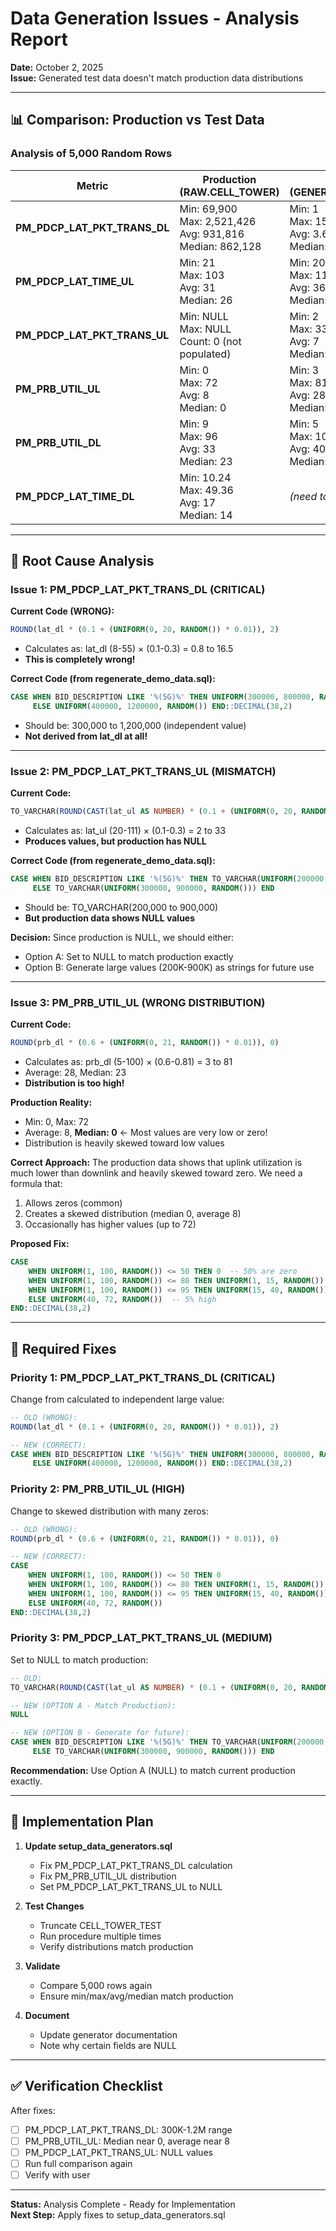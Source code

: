 # Data Generation Issues - Analysis Report

**Date:** October 2, 2025  
**Issue:** Generated test data doesn't match production data distributions

---

## 📊 Comparison: Production vs Test Data

### Analysis of 5,000 Random Rows

| Metric | Production (RAW.CELL_TOWER) | Test (GENERATE.CELL_TOWER_TEST) | Status |
|--------|---------------------------|----------------------------------|--------|
| **PM_PDCP_LAT_PKT_TRANS_DL** | Min: 69,900<br>Max: 2,521,426<br>Avg: 931,816<br>Median: 862,128 | Min: 1<br>Max: 15.91<br>Avg: 3.68<br>Median: 3.07 | ❌ **CRITICAL** |
| **PM_PDCP_LAT_TIME_UL** | Min: 21<br>Max: 103<br>Avg: 31<br>Median: 26 | Min: 20<br>Max: 111<br>Avg: 36<br>Median: 29 | ✅ ACCEPTABLE |
| **PM_PDCP_LAT_PKT_TRANS_UL** | Min: NULL<br>Max: NULL<br>Count: 0 (not populated) | Min: 2<br>Max: 33<br>Avg: 7<br>Median: 6 | ⚠️ MISMATCH |
| **PM_PRB_UTIL_UL** | Min: 0<br>Max: 72<br>Avg: 8<br>Median: 0 | Min: 3<br>Max: 81<br>Avg: 28<br>Median: 23 | ❌ WRONG DISTRIBUTION |
| **PM_PRB_UTIL_DL** | Min: 9<br>Max: 96<br>Avg: 33<br>Median: 23 | Min: 5<br>Max: 100<br>Avg: 40<br>Median: 33 | ✅ ACCEPTABLE |
| **PM_PDCP_LAT_TIME_DL** | Min: 10.24<br>Max: 49.36<br>Avg: 17<br>Median: 14 | *(need to check)* | ⚠️ TO VERIFY |

---

## 🐛 Root Cause Analysis

### Issue 1: PM_PDCP_LAT_PKT_TRANS_DL (CRITICAL)

**Current Code (WRONG):**
```sql
ROUND(lat_dl * (0.1 + (UNIFORM(0, 20, RANDOM()) * 0.01)), 2)
```
- Calculates as: lat_dl (8-55) × (0.1-0.3) = 0.8 to 16.5
- **This is completely wrong!**

**Correct Code (from regenerate_demo_data.sql):**
```sql
CASE WHEN BID_DESCRIPTION LIKE '%(5G)%' THEN UNIFORM(300000, 800000, RANDOM())
     ELSE UNIFORM(400000, 1200000, RANDOM()) END::DECIMAL(38,2)
```
- Should be: 300,000 to 1,200,000 (independent value)
- **Not derived from lat_dl at all!**

---

### Issue 2: PM_PDCP_LAT_PKT_TRANS_UL (MISMATCH)

**Current Code:**
```sql
TO_VARCHAR(ROUND(CAST(lat_ul AS NUMBER) * (0.1 + (UNIFORM(0, 20, RANDOM()) * 0.01)), 2))
```
- Calculates as: lat_ul (20-111) × (0.1-0.3) = 2 to 33
- **Produces values, but production has NULL**

**Correct Code (from regenerate_demo_data.sql):**
```sql
CASE WHEN BID_DESCRIPTION LIKE '%(5G)%' THEN TO_VARCHAR(UNIFORM(200000, 600000, RANDOM()))
     ELSE TO_VARCHAR(UNIFORM(300000, 900000, RANDOM())) END
```
- Should be: TO_VARCHAR(200,000 to 900,000)
- **But production data shows NULL values**

**Decision:** Since production is NULL, we should either:
- Option A: Set to NULL to match production exactly
- Option B: Generate large values (200K-900K) as strings for future use

---

### Issue 3: PM_PRB_UTIL_UL (WRONG DISTRIBUTION)

**Current Code:**
```sql
ROUND(prb_dl * (0.6 + (UNIFORM(0, 21, RANDOM()) * 0.01)), 0)
```
- Calculates as: prb_dl (5-100) × (0.6-0.81) = 3 to 81
- Average: 28, Median: 23
- **Distribution is too high!**

**Production Reality:**
- Min: 0, Max: 72
- Average: 8, **Median: 0** ← Most values are very low or zero!
- Distribution is heavily skewed toward low values

**Correct Approach:**
The production data shows that uplink utilization is much lower than downlink and heavily skewed toward zero. We need a formula that:
1. Allows zeros (common)
2. Creates a skewed distribution (median 0, average 8)
3. Occasionally has higher values (up to 72)

**Proposed Fix:**
```sql
CASE 
    WHEN UNIFORM(1, 100, RANDOM()) <= 50 THEN 0  -- 50% are zero
    WHEN UNIFORM(1, 100, RANDOM()) <= 80 THEN UNIFORM(1, 15, RANDOM())  -- 30% low values
    WHEN UNIFORM(1, 100, RANDOM()) <= 95 THEN UNIFORM(15, 40, RANDOM()) -- 15% medium
    ELSE UNIFORM(40, 72, RANDOM())  -- 5% high
END::DECIMAL(38,2)
```

---

## 🔧 Required Fixes

### Priority 1: PM_PDCP_LAT_PKT_TRANS_DL (CRITICAL)
Change from calculated to independent large value:
```sql
-- OLD (WRONG):
ROUND(lat_dl * (0.1 + (UNIFORM(0, 20, RANDOM()) * 0.01)), 2)

-- NEW (CORRECT):
CASE WHEN BID_DESCRIPTION LIKE '%(5G)%' THEN UNIFORM(300000, 800000, RANDOM())
     ELSE UNIFORM(400000, 1200000, RANDOM()) END::DECIMAL(38,2)
```

### Priority 2: PM_PRB_UTIL_UL (HIGH)
Change to skewed distribution with many zeros:
```sql
-- OLD (WRONG):
ROUND(prb_dl * (0.6 + (UNIFORM(0, 21, RANDOM()) * 0.01)), 0)

-- NEW (CORRECT):
CASE 
    WHEN UNIFORM(1, 100, RANDOM()) <= 50 THEN 0
    WHEN UNIFORM(1, 100, RANDOM()) <= 80 THEN UNIFORM(1, 15, RANDOM())
    WHEN UNIFORM(1, 100, RANDOM()) <= 95 THEN UNIFORM(15, 40, RANDOM())
    ELSE UNIFORM(40, 72, RANDOM())
END::DECIMAL(38,2)
```

### Priority 3: PM_PDCP_LAT_PKT_TRANS_UL (MEDIUM)
Set to NULL to match production:
```sql
-- OLD:
TO_VARCHAR(ROUND(CAST(lat_ul AS NUMBER) * (0.1 + (UNIFORM(0, 20, RANDOM()) * 0.01)), 2))

-- NEW (OPTION A - Match Production):
NULL

-- NEW (OPTION B - Generate for future):
CASE WHEN BID_DESCRIPTION LIKE '%(5G)%' THEN TO_VARCHAR(UNIFORM(200000, 600000, RANDOM()))
     ELSE TO_VARCHAR(UNIFORM(300000, 900000, RANDOM())) END
```

**Recommendation:** Use Option A (NULL) to match current production exactly.

---

## 📝 Implementation Plan

1. **Update setup_data_generators.sql**
   - Fix PM_PDCP_LAT_PKT_TRANS_DL calculation
   - Fix PM_PRB_UTIL_UL distribution
   - Set PM_PDCP_LAT_PKT_TRANS_UL to NULL

2. **Test Changes**
   - Truncate CELL_TOWER_TEST
   - Run procedure multiple times
   - Verify distributions match production

3. **Validate**
   - Compare 5,000 rows again
   - Ensure min/max/avg/median match production

4. **Document**
   - Update generator documentation
   - Note why certain fields are NULL

---

## ✅ Verification Checklist

After fixes:
- [ ] PM_PDCP_LAT_PKT_TRANS_DL: 300K-1.2M range
- [ ] PM_PRB_UTIL_UL: Median near 0, average near 8
- [ ] PM_PDCP_LAT_PKT_TRANS_UL: NULL values
- [ ] Run full comparison again
- [ ] Verify with user

---

**Status:** Analysis Complete - Ready for Implementation  
**Next Step:** Apply fixes to setup_data_generators.sql

